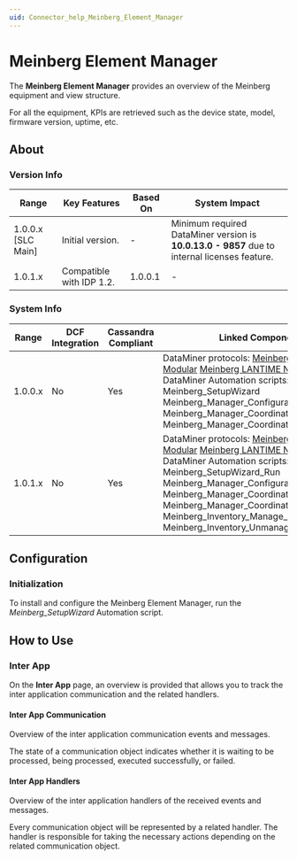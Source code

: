 ```yaml
---
uid: Connector_help_Meinberg_Element_Manager
---
```


# Meinberg Element Manager

The **Meinberg Element Manager** provides an overview of the Meinberg equipment and view structure.

For all the equipment, KPIs are retrieved such as the device state, model, firmware version, uptime, etc.

## About

### Version Info

| **Range**            | **Key Features**         | **Based On** | **System Impact**                                                                            |
|----------------------|--------------------------|--------------|----------------------------------------------------------------------------------------------|
| 1.0.0.x \[SLC Main\] | Initial version.         | \-           | Minimum required DataMiner version is **10.0.13.0 - 9857** due to internal licenses feature. |
| 1.0.1.x              | Compatible with IDP 1.2. | 1.0.0.1      | \-                                                                                           |

### System Info

| **Range** | **DCF Integration** | **Cassandra Compliant** | **Linked Components**                                                                                                                                                                                                                                                                                                                                                                                                                             |
|-----------|---------------------|-------------------------|---------------------------------------------------------------------------------------------------------------------------------------------------------------------------------------------------------------------------------------------------------------------------------------------------------------------------------------------------------------------------------------------------------------------------------------------------|
| 1.0.0.x   | No                  | Yes                     | DataMiner protocols: [Meinberg LANTIME Modular](/Driver%20Help/Meinberg%20LANTIME%20Modular.aspx) [Meinberg LANTIME Non-Modular](xref:Connector_help_Meinberg_LANTIME_Non-Modular) DataMiner Automation scripts: Meinberg_SetupWizard Meinberg_Manager_ConfigurationRule_Creation Meinberg_Manager_Coordinates_Configuration Meinberg_Manager_Coordinates_Clear                                                                               |
| 1.0.1.x   | No                  | Yes                     | DataMiner protocols: [Meinberg LANTIME Modular](/Driver%20Help/Meinberg%20LANTIME%20Modular.aspx) [Meinberg LANTIME Non-Modular](xref:Connector_help_Meinberg_LANTIME_Non-Modular) DataMiner Automation scripts: Meinberg_SetupWizard_Run Meinberg_Manager_ConfigurationRule_Creation Meinberg_Manager_Coordinates_Configuration Meinberg_Manager_Coordinates_Clear Meinberg_Inventory_Manage_ImsModule Meinberg_Inventory_Unmanage_ImsModule |

## Configuration

### Initialization

To install and configure the Meinberg Element Manager, run the *Meinberg_SetupWizard* Automation script.

## How to Use

### Inter App

On the **Inter App** page, an overview is provided that allows you to track the inter application communication and the related handlers.

#### Inter App Communication

Overview of the inter application communication events and messages.

The state of a communication object indicates whether it is waiting to be processed, being processed, executed successfully, or failed.

#### Inter App Handlers

Overview of the inter application handlers of the received events and messages.

Every communication object will be represented by a related handler. The handler is responsible for taking the necessary actions depending on the related communication object.
